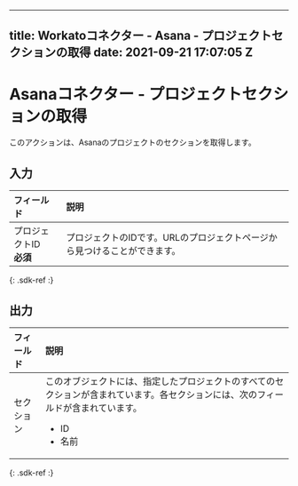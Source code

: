  ---
title: Workatoコネクター - Asana - プロジェクトセクションの取得
date: 2021-09-21 17:07:05 Z
---

# Asanaコネクター - プロジェクトセクションの取得
このアクションは、Asanaのプロジェクトのセクションを取得します。

## 入力

| フィールド | 説明 |
|:--- |:--- |
| プロジェクトID<br>**必須** | プロジェクトのIDです。URLのプロジェクトページから見つけることができます。 |
{: .sdk-ref :}

## 出力

| フィールド | 説明 |
|:--- |:--- |
| セクション | このオブジェクトには、指定したプロジェクトのすべてのセクションが含まれています。各セクションには、次のフィールドが含まれています。<ul><li>ID</li><li>名前</li></ul> |
{: .sdk-ref :}